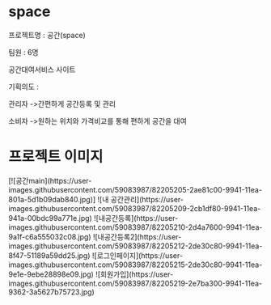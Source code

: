 
 <h1>space</h1>
 
프로젝트명 : 공간(space)

팀원 :  6명

공간대여서비스 사이트

기획의도 :

관리자 ->간편하게 공간등록 및 관리

소비자 ->원하는 위치와 가격비교를 통해 편하게 공간을 대여

<h1>프로젝트 이미지</h1>
[![공간main](https://user-images.githubusercontent.com/59083987/82205205-2ae81c00-9941-11ea-801a-5d1b09dab840.jpg)]
![내 공간관리](https://user-images.githubusercontent.com/59083987/82205209-2cb1df80-9941-11ea-941a-00bdc99a771e.jpg)
![내공간등록](https://user-images.githubusercontent.com/59083987/82205210-2d4a7600-9941-11ea-9a1f-c6a555032c08.jpg)
![내공간등록2](https://user-images.githubusercontent.com/59083987/82205212-2de30c80-9941-11ea-8f47-51189a59dd25.jpg)
![로그인페이지](https://user-images.githubusercontent.com/59083987/82205215-2de30c80-9941-11ea-9e1e-9ebe28898e09.jpg)
![회원가입](https://user-images.githubusercontent.com/59083987/82205219-2e7ba300-9941-11ea-9362-3a5627b75723.jpg)










